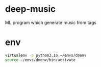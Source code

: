# deep-music
ML program which generate music from tags

# env 

```bash
virtualenv -p python3.10 ~/envs/dmenv 
source ~/envs/dmenv/bin/activate
```

<!-- # spotify 

Follow the [Tuto](https://developer.spotify.com/documentation/web-api/tutorials/getting-started)

```bash
curl -X POST "https://accounts.spotify.com/api/token" \     
     -H "Content-Type: application/x-www-form-urlencoded" \
     -d "grant_type=client_credentials&client_id=$SPOTIFY_CLIENT_ID&client_secret=$SPOTIFY_CLIENT_SECRET"
``` -->